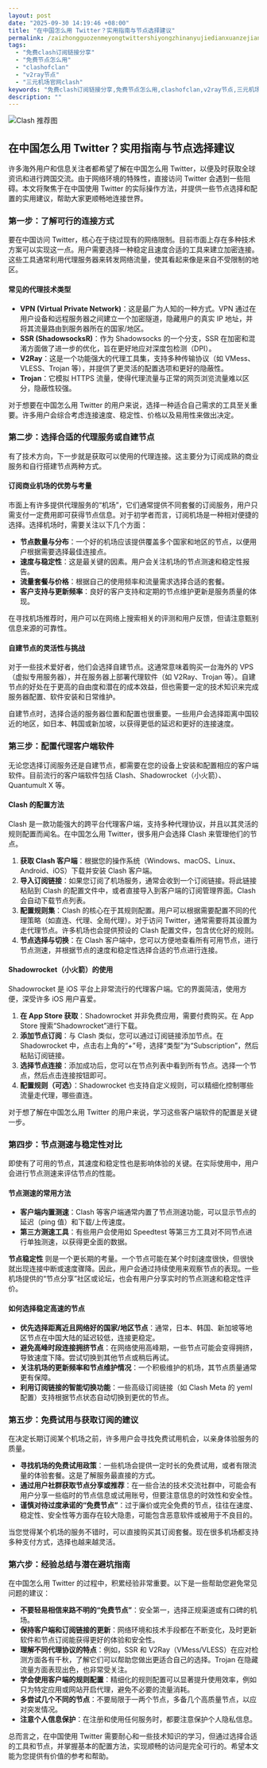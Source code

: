 ```yaml
---
layout: post
date: "2025-09-30 14:19:46 +08:00"
title: "在中国怎么用 Twitter？实用指南与节点选择建议"
permalink: /zaizhongguozenmeyongtwittershiyongzhinanyujiedianxuanzejianyi/
tags:
  - "免费clash订阅链接分享"
  - "免费节点怎么用"
  - "clashofclan"
  - "v2ray节点"
  - "三元机场官网clash"
keywords: "免费clash订阅链接分享,免费节点怎么用,clashofclan,v2ray节点,三元机场官网clash"
description: ""
---
```


![Clash 推荐图](https://clashjd.github.io/assets/img/tiktok机场推荐.png)

## 在中国怎么用 Twitter？实用指南与节点选择建议


<p>许多海外用户和信息关注者都希望了解在中国怎么用 Twitter，以便及时获取全球资讯和进行跨国交流。由于网络环境的特殊性，直接访问 Twitter 会遇到一些阻碍。本文将聚焦于在中国使用 Twitter 的实际操作方法，并提供一些节点选择和配置的实用建议，帮助大家更顺畅地连接世界。</p>

<h3>第一步：了解可行的连接方式</h3>

<p>要在中国访问 Twitter，核心在于绕过现有的网络限制。目前市面上存在多种技术方案可以实现这一点。用户需要选择一种稳定且速度合适的工具来建立加密连接。这些工具通常利用代理服务器来转发网络流量，使其看起来像是来自不受限制的地区。</p>

<h4>常见的代理技术类型</h4>
<ul>
    <li><strong>VPN (Virtual Private Network)</strong>：这是最广为人知的一种方式。VPN 通过在用户设备和远程服务器之间建立一个加密隧道，隐藏用户的真实 IP 地址，并将其流量路由到服务器所在的国家/地区。</li>
    <li><strong>SSR (ShadowsocksR)</strong>：作为 Shadowsocks 的一个分支，SSR 在加密和混淆方面做了进一步的优化，旨在更好地应对深度包检测（DPI）。</li>
    <li><strong>V2Ray</strong>：这是一个功能强大的代理工具集，支持多种传输协议（如 VMess、VLESS、Trojan 等），并提供了更灵活的配置选项和更好的隐蔽性。</li>
    <li><strong>Trojan</strong>：它模拟 HTTPS 流量，使得代理流量与正常的网页浏览流量难以区分，隐蔽性较强。</li>
</ul>

<p>对于想要在中国怎么用 Twitter 的用户来说，选择一种适合自己需求的工具至关重要。许多用户会综合考虑连接速度、稳定性、价格以及易用性来做出决定。</p>

<h3>第二步：选择合适的代理服务或自建节点</h3>

<p>有了技术方向，下一步就是获取可以使用的代理连接。这主要分为订阅成熟的商业服务和自行搭建节点两种方式。</p>

<h4>订阅商业机场的优势与考量</h4>
<p>市面上有许多提供代理服务的“机场”，它们通常提供不同套餐的订阅服务，用户只需支付一定费用即可获得节点信息。对于初学者而言，订阅机场是一种相对便捷的选择。选择机场时，需要关注以下几个方面：</p>
<ul>
    <li><strong>节点数量与分布</strong>：一个好的机场应该提供覆盖多个国家和地区的节点，以便用户根据需要选择最佳连接点。</li>
    <li><strong>速度与稳定性</strong>：这是最关键的因素。用户会关注机场的节点测速和稳定性报告。</li>
    <li><strong>流量套餐与价格</strong>：根据自己的使用频率和流量需求选择合适的套餐。</li>
    <li><strong>客户支持与更新频率</strong>：良好的客户支持和定期的节点维护更新是服务质量的体现。</li>
</ul>
<p>在寻找机场推荐时，用户可以在网络上搜索相关的评测和用户反馈，但请注意甄别信息来源的可靠性。</p>

<h4>自建节点的灵活性与挑战</h4>
<p>对于一些技术爱好者，他们会选择自建节点。这通常意味着购买一台海外的 VPS（虚拟专用服务器），并在服务器上部署代理软件（如 V2Ray、Trojan 等）。自建节点的好处在于更高的自由度和潜在的成本效益，但也需要一定的技术知识来完成服务器配置、软件安装和日常维护。</p>
<p>自建节点时，选择合适的服务器位置和配置也很重要。一些用户会选择距离中国较近的地区，如日本、韩国或新加坡，以获得更低的延迟和更好的连接速度。</p>

<h3>第三步：配置代理客户端软件</h3>

<p>无论您选择订阅服务还是自建节点，都需要在您的设备上安装和配置相应的客户端软件。目前流行的客户端软件包括 Clash、Shadowrocket（小火箭）、Quantumult X 等。</p>

<h4>Clash 的配置方法</h4>
<p>Clash 是一款功能强大的跨平台代理客户端，支持多种代理协议，并且以其灵活的规则配置而闻名。在中国怎么用 Twitter，很多用户会选择 Clash 来管理他们的节点。</p>
<ol>
    <li><strong>获取 Clash 客户端</strong>：根据您的操作系统（Windows、macOS、Linux、Android、iOS）下载并安装 Clash 客户端。</li>
    <li><strong>导入订阅链接</strong>：如果您订阅了机场服务，通常会收到一个订阅链接。将此链接粘贴到 Clash 的配置文件中，或者直接导入到客户端的订阅管理界面。Clash 会自动下载节点列表。</li>
    <li><strong>配置规则集</strong>：Clash 的核心在于其规则配置。用户可以根据需要配置不同的代理策略（如直连、代理、全局代理）。对于访问 Twitter，通常需要将其设置为走代理节点。许多机场也会提供预设的 Clash 配置文件，包含优化好的规则。</li>
    <li><strong>节点选择与切换</strong>：在 Clash 客户端中，您可以方便地查看所有可用节点，进行节点测速，并根据节点的速度和稳定性选择合适的节点进行连接。</li>
</ol>

<h4>Shadowrocket（小火箭）的使用</h4>
<p>Shadowrocket 是 iOS 平台上非常流行的代理客户端。它的界面简洁，使用方便，深受许多 iOS 用户喜爱。</p>
<ol>
    <li><strong>在 App Store 获取</strong>：Shadowrocket 并非免费应用，需要付费购买。在 App Store 搜索“Shadowrocket”进行下载。</li>
    <li><strong>添加节点订阅</strong>：与 Clash 类似，您可以通过订阅链接添加节点。在 Shadowrocket 中，点击右上角的“+”号，选择“类型”为“Subscription”，然后粘贴订阅链接。</li>
    <li><strong>选择节点连接</strong>：添加成功后，您可以在节点列表中看到所有节点。选择一个节点，然后点击连接按钮即可。</li>
    <li><strong>配置规则（可选）</strong>：Shadowrocket 也支持自定义规则，可以精细化控制哪些流量走代理，哪些直连。</li>
</ol>

<p>对于想了解在中国怎么用 Twitter 的用户来说，学习这些客户端软件的配置是关键一步。</p>

<h3>第四步：节点测速与稳定性对比</h3>

<p>即使有了可用的节点，其速度和稳定性也是影响体验的关键。在实际使用中，用户会进行节点测速来评估节点的性能。</p>

<h4>节点测速的常用方法</h4>
<ul>
    <li><strong>客户端内置测速</strong>：Clash 等客户端通常内置了节点测速功能，可以显示节点的延迟（ping 值）和下载/上传速度。</li>
    <li><strong>第三方测速工具</strong>：有些用户会使用如 Speedtest 等第三方工具对不同节点进行单独测速，以获得更全面的数据。</li>
</ul>

<p><strong>节点稳定性</strong> 则是一个更长期的考量。一个节点可能在某个时刻速度很快，但很快就出现连接中断或速度骤降。因此，用户会通过持续使用来观察节点的表现。一些机场提供的“节点分享”社区或论坛，也会有用户分享实时的节点测速和稳定性评价。</p>

<h4>如何选择稳定高速的节点</h4>
<ul>
    <li><strong>优先选择距离近且网络好的国家/地区节点</strong>：通常，日本、韩国、新加坡等地区节点在中国大陆的延迟较低，连接更稳定。</li>
    <li><strong>避免高峰时段连接拥挤节点</strong>：在网络使用高峰期，一些节点可能会变得拥挤，导致速度下降。尝试切换到其他节点或稍后再试。</li>
    <li><strong>关注机场的更新频率和节点维护情况</strong>：一个积极维护的机场，其节点质量通常更有保障。</li>
    <li><strong>利用订阅链接的智能切换功能</strong>：一些高级订阅链接（如 Clash Meta 的 yeml 配置）支持根据节点状态自动切换到更优的节点。</li>
</ul>

<h3>第五步：免费试用与获取订阅的建议</h3>

<p>在决定长期订阅某个机场之前，许多用户会寻找免费试用机会，以亲身体验服务的质量。</p>
<ul>
    <li><strong>寻找机场的免费试用政策</strong>：一些机场会提供一定时长的免费试用，或者有限流量的体验套餐。这是了解服务最直接的方式。</li>
    <li><strong>通过用户社群获取节点分享或推荐</strong>：在一些合法的技术交流社群中，可能会有用户分享一些临时的节点信息或试用账号，但要注意信息的时效性和安全性。</li>
    <li><strong>谨慎对待过度承诺的“免费节点”</strong>：过于廉价或完全免费的节点，往往在速度、稳定性、安全性等方面存在较大隐患，可能包含恶意软件或被用于不良目的。</li>
</ul>

<p>当您觉得某个机场的服务不错时，可以直接购买其订阅套餐。现在很多机场都支持多种支付方式，选择也越来越灵活。</p>

<h3>第六步：经验总结与潜在避坑指南</h3>

<p>在中国怎么用 Twitter 的过程中，积累经验非常重要。以下是一些帮助您避免常见问题的建议：</p>
<ul>
    <li><strong>不要轻易相信来路不明的“免费节点”</strong>：安全第一，选择正规渠道或有口碑的机场。</li>
    <li><strong>保持客户端和订阅链接的更新</strong>：网络环境和技术手段都在不断变化，及时更新软件和节点订阅能获得更好的体验和安全性。</li>
    <li><strong>理解不同代理协议的特点</strong>：例如，SSR 和 V2Ray（VMess/VLESS）在应对检测方面各有千秋，了解它们可以帮助您做出更适合自己的选择。Trojan 在隐藏流量方面表现出色，也非常受关注。</li>
    <li><strong>学会使用客户端的规则配置</strong>：精细化的规则配置可以显著提升使用效率，例如只为特定应用或网站开启代理，避免不必要的流量消耗。</li>
    <li><strong>多尝试几个不同的节点</strong>：不要局限于一两个节点，多备几个高质量节点，以应对突发情况。</li>
    <li><strong>注意个人信息保护</strong>：在注册和使用任何服务时，都要注意保护个人隐私信息。</li>
</ul>

<p>总而言之，在中国使用 Twitter 需要耐心和一些技术知识的学习，但通过选择合适的工具和节点，并掌握基本的配置方法，实现顺畅的访问是完全可行的。希望本文能为您提供有价值的参考和帮助。</p>